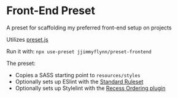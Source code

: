 
# Front-End Preset
A preset for scaffolding my preferred front-end setup on projects
  
Utilizes [preset.js](https://usepreset.dev/)
  
Run it with: `npx use-preset jjimmyflynn/preset-frontend`

The preset:
* Copies a SASS starting point to `resources/styles`
* Optionally sets up ESlint with the [Standard Ruleset](https://github.com/standard/eslint-config-standard)
* Optionally sets up Stylelint with the [Recess Ordering plugin](https://github.com/stormwarning/stylelint-config-recess-order)
